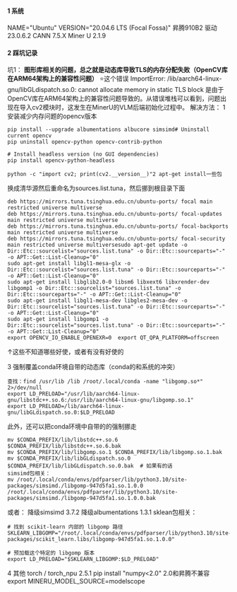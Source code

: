 #### 1 系统
NAME="Ubuntu"
VERSION="20.04.6 LTS (Focal Fossa)"
昇腾910B2
驱动 23.0.6.2
CANN 7.5.X
Miner U 2.1.9
#### 2 踩坑记录
坑1： **图形库相关的问题，总之就是动态库导致TLS的内存分配失败（OpenCV库在ARM64架构上的兼容性问题）**
⭐这个错误 ImportError: /lib/aarch64-linux-gnu/libGLdispatch.so.0: cannot allocate memory in static TLS block 是由于OpenCV库在ARM64架构上的兼容性问题导致的。从错误堆栈可以看到，问题出现在导入cv2模块时，这发生在MinerU的VLM后端初始化过程中。
解决方法：
1 安装减少内存问题的opencv版本
```
pip install --upgrade albumentations albucore simsimd# Uninstall current opencv
pip uninstall opencv-python opencv-contrib-python

# Install headless version (no GUI dependencies)
pip install opencv-python-headless

python -c "import cv2; print(cv2.__version__)"2 apt-get install一些包
```
换成清华源然后重命名为sources.list.tuna，然后挪到根目录下面
```
deb https://mirrors.tuna.tsinghua.edu.cn/ubuntu-ports/ focal main restricted universe multiverse
deb https://mirrors.tuna.tsinghua.edu.cn/ubuntu-ports/ focal-updates main restricted universe multiverse
deb https://mirrors.tuna.tsinghua.edu.cn/ubuntu-ports/ focal-backports main restricted universe multiverse
deb https://mirrors.tuna.tsinghua.edu.cn/ubuntu-ports/ focal-security main restricted universe multiversesudo apt-get update -o Dir::Etc::sourcelist="sources.list.tuna" -o Dir::Etc::sourceparts="-" -o APT::Get::List-Cleanup="0"
sudo apt-get install libgl1-mesa-glx -o Dir::Etc::sourcelist="sources.list.tuna" -o Dir::Etc::sourceparts="-" -o APT::Get::List-Cleanup="0"
sudo apt-get install libglib2.0-0 libsm6 libxext6 libxrender-dev libgomp1 -o Dir::Etc::sourcelist="sources.list.tuna" -o Dir::Etc::sourceparts="-" -o APT::Get::List-Cleanup="0"
sudo apt-get install libgl1-mesa-dev libgles2-mesa-dev -o Dir::Etc::sourcelist="sources.list.tuna" -o Dir::Etc::sourceparts="-" -o APT::Get::List-Cleanup="0"
sudo apt-get install libgomp1 -o Dir::Etc::sourcelist="sources.list.tuna" -o Dir::Etc::sourceparts="-" -o APT::Get::List-Cleanup="0"
export OPENCV_IO_ENABLE_OPENEXR=0  export QT_QPA_PLATFORM=offscreen
```
↑这些不知道哪些好使，或者有没有好使的

3  强制覆盖conda环境自带的动态库（conda的和系统的冲突）
```
查找：find /usr/lib /lib /root/.local/conda -name "libgomp.so*" 2>/dev/null
export LD_PRELOAD="/usr/lib/aarch64-linux-gnu/libstdc++.so.6:/usr/lib/aarch64-linux-gnu/libgomp.so.1"
export LD_PRELOAD=/lib/aarch64-linux-gnu/libGLdispatch.so.0:$LD_PRELOAD
```
此外，还可以把conda环境中自带的的强制挪走
```
mv $CONDA_PREFIX/lib/libstdc++.so.6 $CONDA_PREFIX/lib/libstdc++.so.6.bak
mv $CONDA_PREFIX/lib/libgomp.so.1 $CONDA_PREFIX/lib/libgomp.so.1.bak
mv $CONDA_PREFIX/lib/libGLdispatch.so.0 $CONDA_PREFIX/lib/libGLdispatch.so.0.bak  # 如果有的话
simsimd包相关：
mv /root/.local/conda/envs/pdfparser/lib/python3.10/site-packages/simsimd./libgomp-947d5fa1.so.1.0.0 /root/.local/conda/envs/pdfparser/lib/python3.10/site-packages/simsimd./libgomp-947d5fa1.so.1.0.0.bak
```
或者：
降级simsimd                3.7.2
降级albumentations         1.3.1
sklean包相关：
```
# 找到 scikit-learn 内部的 libgomp 路径
SKLEARN_LIBGOMP="/root/.local/conda/envs/pdfparser/lib/python3.10/site-packages/scikit_learn.libs/libgomp-947d5fa1.so.1.0.0"

# 预加载这个特定的 libgomp 版本
export LD_PRELOAD="$SKLEARN_LIBGOMP:$LD_PRELOAD"
```
4 其他
torch / torch_npu 2.5.1
pip install "numpy<2.0" 2.0和昇腾不兼容
export MINERU_MODEL_SOURCE=modelscope
